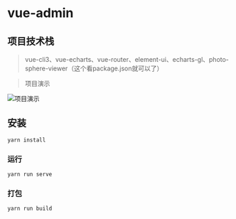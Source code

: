 # vue-admin


## 项目技术栈

> vue-cli3、vue-echarts、vue-router、element-ui、echarts-gl、photo-sphere-viewer（这个看package.json就可以了）

> 项目演示

 ![项目演示](https://github.com/Aliceco/vueAdmin/tree/master/src/assets/img/gtAWVDyZts.gif)

## 安装
```
yarn install
```

### 运行
```
yarn run serve
```

### 打包
```
yarn run build
```
